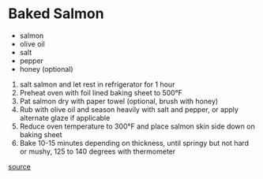 # Baked Salmon

* salmon
* olive oil
* salt
* pepper
* honey (optional)

1. salt salmon and let rest in refrigerator for 1 hour
1. Preheat oven with foil lined baking sheet to 500°F
1. Pat salmon dry with paper towel (optional, brush with honey)
1. Rub with olive oil and season heavily with salt and pepper, or apply alternate glaze if applicable
1. Reduce oven temperature to 300°F and place salmon skin side down on baking sheet
1. Bake 10-15 minutes depending on thickness, until springy but not hard or mushy, 125 to 140 degrees with thermometer

[source](https://www.americastestkitchen.com/recipes/4127-oven-roasted-salmon)
